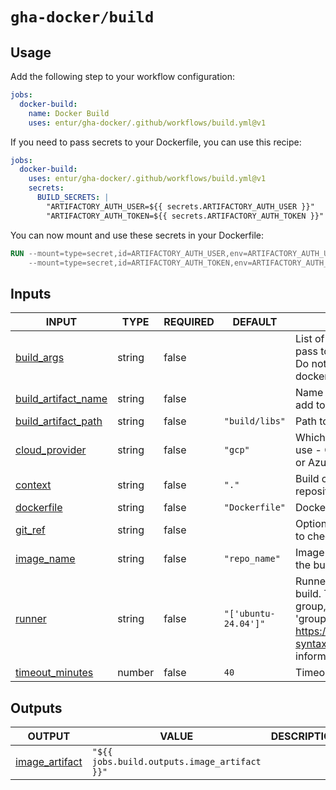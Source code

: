 # `gha-docker/build`

## Usage

Add the following step to your workflow configuration:

```yml
jobs:
  docker-build:
    name: Docker Build
    uses: entur/gha-docker/.github/workflows/build.yml@v1
```

If you need to pass secrets to your Dockerfile, you can use this recipe:

```yml
jobs:
  docker-build:
    uses: entur/gha-docker/.github/workflows/build.yml@v1
    secrets:
      BUILD_SECRETS: |
        "ARTIFACTORY_AUTH_USER=${{ secrets.ARTIFACTORY_AUTH_USER }}"
        "ARTIFACTORY_AUTH_TOKEN=${{ secrets.ARTIFACTORY_AUTH_TOKEN }}"
```

You can now mount and use these secrets in your Dockerfile:

```Dockerfile
RUN --mount=type=secret,id=ARTIFACTORY_AUTH_USER,env=ARTIFACTORY_AUTH_USER  \
    --mount=type=secret,id=ARTIFACTORY_AUTH_TOKEN,env=ARTIFACTORY_AUTH_TOKEN  ./gradlew build
```

## Inputs

<!-- AUTO-DOC-INPUT:START - Do not remove or modify this section -->

|                                           INPUT                                           |  TYPE  | REQUIRED |       DEFAULT        |                                                                                                                DESCRIPTION                                                                                                                 |
|-------------------------------------------------------------------------------------------|--------|----------|----------------------|--------------------------------------------------------------------------------------------------------------------------------------------------------------------------------------------------------------------------------------------|
|              <a name="input_build_args"></a>[build_args](#input_build_args)               | string |  false   |                      |                                                                  List of build args to <br>pass to docker build. Warning! <br>Do not pass secrets into <br>docker args.                                                                    |
| <a name="input_build_artifact_name"></a>[build_artifact_name](#input_build_artifact_name) | string |  false   |                      |                                                                                                Name of GitHub artifact to <br>add to build                                                                                                 |
| <a name="input_build_artifact_path"></a>[build_artifact_path](#input_build_artifact_path) | string |  false   |    `"build/libs"`    |                                                                                                            Path to the artifact                                                                                                            |
|        <a name="input_cloud_provider"></a>[cloud_provider](#input_cloud_provider)         | string |  false   |       `"gcp"`        |                                                                             Which cloud service provider to <br>use - Google Cloud: 'gcp' <br>or Azure: 'az'                                                                               |
|                   <a name="input_context"></a>[context](#input_context)                   | string |  false   |        `"."`         |                                                                                               Build context, default root of <br>repository                                                                                                |
|              <a name="input_dockerfile"></a>[dockerfile](#input_dockerfile)               | string |  false   |    `"Dockerfile"`    |                                                                                                        Dockerfile to use for build                                                                                                         |
|                   <a name="input_git_ref"></a>[git_ref](#input_git_ref)                   | string |  false   |                      |                                                                                       Option to override git reference <br>to checkout before build                                                                                        |
|              <a name="input_image_name"></a>[image_name](#input_image_name)               | string |  false   |    `"repo_name"`     |                                                                                                    Image name to use for <br>the build                                                                                                     |
|                    <a name="input_runner"></a>[runner](#input_runner)                     | string |  false   | `"['ubuntu-24.04']"` | Runner to use for the <br>build. To use a runner <br>group, use the format "{'group': <br>'group_name'}". See https://docs.github.com/en/actions/reference/workflow-syntax-for-github-actions#jobsjob_idruns-on for more <br>information.  |
|       <a name="input_timeout_minutes"></a>[timeout_minutes](#input_timeout_minutes)       | number |  false   |         `40`         |                                                                                                             Timeout in minutes                                                                                                             |

<!-- AUTO-DOC-INPUT:END -->

## Outputs

<!-- AUTO-DOC-OUTPUT:START - Do not remove or modify this section -->

|                                    OUTPUT                                    |                    VALUE                     | DESCRIPTION |
|------------------------------------------------------------------------------|----------------------------------------------|-------------|
| <a name="output_image_artifact"></a>[image_artifact](#output_image_artifact) | `"${{ jobs.build.outputs.image_artifact }}"` |             |

<!-- AUTO-DOC-OUTPUT:END -->
